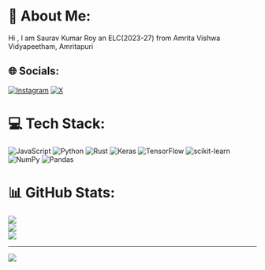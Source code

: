 # 💫 About Me:
Hi , I am Saurav Kumar Roy an ELC(2023-27) from Amrita Vishwa Vidyapeetham, Amritapuri<br>


## 🌐 Socials:
[![Instagram](https://img.shields.io/badge/Instagram-%23E4405F.svg?logo=Instagram&logoColor=white)](https://instagram.com/sauravnotfound) [![X](https://img.shields.io/badge/X-black.svg?logo=X&logoColor=white)](https://x.com/Sauravnotofund) 

# 💻 Tech Stack:
![JavaScript](https://img.shields.io/badge/javascript-%23323330.svg?style=for-the-badge&logo=javascript&logoColor=%23F7DF1E) ![Python](https://img.shields.io/badge/python-3670A0?style=for-the-badge&logo=python&logoColor=ffdd54) ![Rust](https://img.shields.io/badge/rust-%23000000.svg?style=for-the-badge&logo=rust&logoColor=white) ![Keras](https://img.shields.io/badge/Keras-%23D00000.svg?style=for-the-badge&logo=Keras&logoColor=white) ![TensorFlow](https://img.shields.io/badge/TensorFlow-%23FF6F00.svg?style=for-the-badge&logo=TensorFlow&logoColor=white) ![scikit-learn](https://img.shields.io/badge/scikit--learn-%23F7931E.svg?style=for-the-badge&logo=scikit-learn&logoColor=white) ![NumPy](https://img.shields.io/badge/numpy-%23013243.svg?style=for-the-badge&logo=numpy&logoColor=white) ![Pandas](https://img.shields.io/badge/pandas-%23150458.svg?style=for-the-badge&logo=pandas&logoColor=white)
# 📊 GitHub Stats:
![](https://github-readme-stats.vercel.app/api?username=Sauravroy34&theme=dark&hide_border=false&include_all_commits=false&count_private=false)<br/>
![](https://github-readme-streak-stats.herokuapp.com/?user=Sauravroy34&theme=dark&hide_border=false)<br/>
![](https://github-readme-stats.vercel.app/api/top-langs/?username=Sauravroy34&theme=dark&hide_border=false&include_all_commits=false&count_private=false&layout=compact)

---
[![](https://visitcount.itsvg.in/api?id=Sauravroy34&icon=0&color=0)](https://visitcount.itsvg.in)

<!-- Proudly created with GPRM ( https://gprm.itsvg.in ) -->
